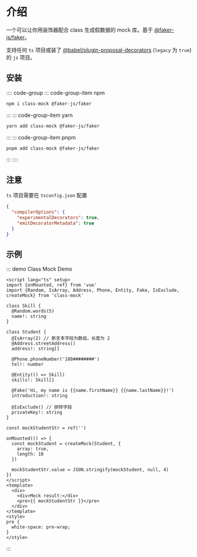 # 介绍

一个可以让你用装饰器配合 class 生成假数据的 mock 库。基于 [@faker-js/faker](https://github.com/faker-js/faker)。

支持任何 `ts` 项目或装了 [@babel/plugin-proposal-decorators](https://babeljs.io/docs/en/babel-plugin-proposal-decorators) (`legacy` 为 `true`) 的 `js` 项目。

## 安装

:::: code-group
::: code-group-item npm

```bash
npm i class-mock @faker-js/faker
```

:::
::: code-group-item yarn

```bash
yarn add class-mock @faker-js/faker
```

:::
::: code-group-item pnpm

```bash
pnpm add class-mock @faker-js/faker
```

:::
::::

## 注意

`ts` 项目需要在 `tsconfig.json` 配置

```json
{
  "compilerOptions": {
    "experimentalDecorators": true,
    "emitDecoratorMetadata": true
  }
}
```

## 示例

::: demo Class Mock Demo

```vue app.vue
<script lang="ts" setup>
import {onMounted, ref} from 'vue'
import {Random, IsArray, Address, Phone, Entity, Fake, IsExclude, createMock} from 'class-mock'

class Skill {
  @Random.words(5)
  name!: string
}

class Student {
  @IsArray(2) // 断言本字段为数组，长度为 2
  @Address.streetAddress()
  address!: string[]

  @Phone.phoneNumber('188########')
  tel!: number

  @Entity(() => Skill)
  skills!: Skill[]

  @Fake('Hi, my name is {{name.firstName}} {{name.lastName}}!')
  introduction!: string

  @IsExclude() // 排除字段
  privateKey!: string
}

const mockStudentStr = ref('')

onMounted(() => {
  const mockStudent = createMock(Student, {
    array: true,
    length: 10
  })

  mockStudentStr.value = JSON.stringify(mockStudent, null, 4)
})
</script>
<template>
  <div>
    <div>Mock result:</div>
    <pre>{{ mockStudentStr }}</pre>
  </div>
</template>
<style>
pre {
  white-space: pre-wrap;
}
</style>
```

:::
